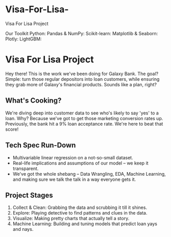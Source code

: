 # Visa-For-Lisa-
Visa For Lisa Project

Our Toolkit
Python:
Pandas & NumPy:
Scikit-learn:
Matplotlib & Seaborn:
Plotly:
LightGBM:

# Visa For Lisa Project

Hey there! This is the work we've been doing for Galaxy Bank. The goal? Simple: turn those regular depositors into loan customers, while ensuring they grab more of Galaxy's financial products. Sounds like a plan, right?

## What's Cooking?

We're diving deep into customer data to see who's likely to say 'yes' to a loan. Why? Because we've got to get those marketing conversion rates up. Previously, the bank hit a 9% loan acceptance rate. We're here to beat that score!

## Tech Spec Run-Down

- Multivariable linear regression on a not-so-small dataset.
- Real-life implications and assumptions of our model – we keep it transparent.
- We've got the whole shebang – Data Wrangling, EDA, Machine Learning, and making sure we talk the talk in a way everyone gets it.

## Project Stages

1. Collect & Clean: Grabbing the data and scrubbing it till it shines.
2. Explore: Playing detective to find patterns and clues in the data.
3. Visualize: Making pretty charts that actually tell a story.
4. Machine Learning: Building and tuning models that predict loan yays and nays.
